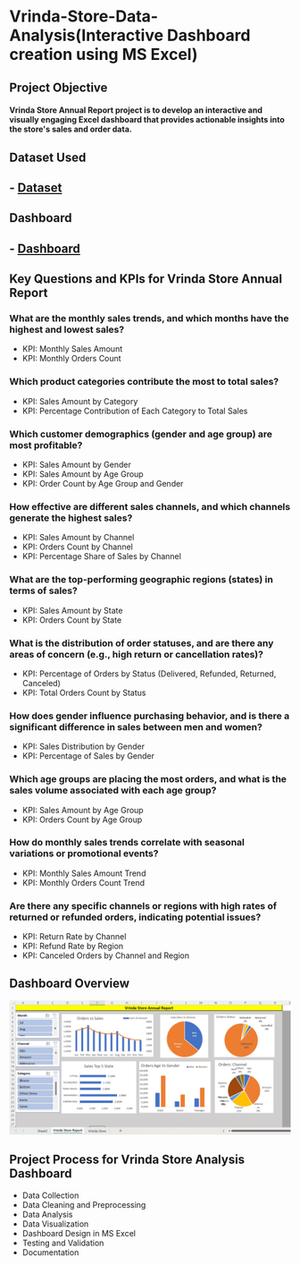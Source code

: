 # Vrinda-Store-Data-Analysis(Interactive Dashboard creation using MS Excel)
## Project Objective
#### Vrinda Store Annual Report project is to develop an interactive and visually engaging Excel dashboard that provides actionable insights into the store's sales and order data.

## Dataset Used
## - <a href="https://github.com/darshan-masane/Vrinda-Store-Analysis-Dashboard/blob/main/Assignment_dash.xlsx">Dataset</a>

## Dashboard
## - <a href='https://github.com/darshan-masane/Vrinda-Store-Analysis-Dashboard/blob/main/Screenshot%202024-11-01%20120048.png'>Dashboard</a>

## Key Questions and KPIs for Vrinda Store Annual Report

### What are the monthly sales trends, and which months have the highest and lowest sales?
- KPI: Monthly Sales Amount
- KPI: Monthly Orders Count
### Which product categories contribute the most to total sales?
- KPI: Sales Amount by Category
- KPI: Percentage Contribution of Each Category to Total Sales
### Which customer demographics (gender and age group) are most profitable?
- KPI: Sales Amount by Gender
- KPI: Sales Amount by Age Group
- KPI: Order Count by Age Group and Gender
### How effective are different sales channels, and which channels generate the highest sales?
- KPI: Sales Amount by Channel
- KPI: Orders Count by Channel
- KPI: Percentage Share of Sales by Channel
### What are the top-performing geographic regions (states) in terms of sales?
- KPI: Sales Amount by State
- KPI: Orders Count by State
### What is the distribution of order statuses, and are there any areas of concern (e.g., high return or cancellation rates)?
- KPI: Percentage of Orders by Status (Delivered, Refunded, Returned, Canceled)
- KPI: Total Orders Count by Status
### How does gender influence purchasing behavior, and is there a significant difference in sales between men and women?
- KPI: Sales Distribution by Gender
- KPI: Percentage of Sales by Gender
### Which age groups are placing the most orders, and what is the sales volume associated with each age group?
- KPI: Sales Amount by Age Group
- KPI: Orders Count by Age Group
### How do monthly sales trends correlate with seasonal variations or promotional events?
- KPI: Monthly Sales Amount Trend
- KPI: Monthly Orders Count Trend

### Are there any specific channels or regions with high rates of returned or refunded orders, indicating potential issues?
- KPI: Return Rate by Channel
- KPI: Refund Rate by Region
- KPI: Canceled Orders by Channel and Region

## Dashboard Overview
![Screenshot 2024-11-01 120048.](https://github.com/darshan-masane/Vrinda-Store-Analysis-Dashboard/blob/main/Screenshot%202024-11-01%20120048.png)

## Project Process for Vrinda Store Analysis Dashboard
- Data Collection
- Data Cleaning and Preprocessing
- Data Analysis
- Data Visualization
- Dashboard Design in MS Excel
- Testing and Validation
- Documentation
